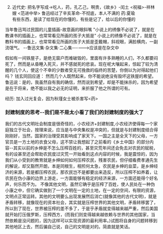 
2. 近代史:
把名字写成->吃人，药，孔乙己，啊贵，《故乡》-闰土 <祝福>-祥林嫂  <范进中举>
鲁迅经过了辛亥革命-不彻底，本人不满的
药:夏瑜  
有些东西，是读了给现在的你懂的，有些是记了，给以后的你懂的

当年鲁迅骂过民国的儿童插画-故意画的眼斜嘴
"小说上的绣像不必说了，就是在教课书的插画上，也常常看见所画的孩子大抵是"
小说上的绣像不必说了，就是在教科书的插画上，也常常看见所画的孩子大抵是歪戴帽，斜视眼，满脸横肉，一副流氓气。 --鲁迅文集·杂文集·二心集------>应该是在杂文中

假如有一间铁屋子，是绝无窗户而难破毁的，里面有许多熟睡的人们，不久都要闷死了，然而是从昏睡入死灭，并不感就死的悲哀。现在呢大嚷起来，惊起了较为清醒的几个人，使这个不幸的少数者受无可挽救的临终的苦楚，你倒以为对得起他们吗？
钱玄同回应道：  然而几个人既然起来，你不能说绝没有毁坏这铁屋的希望。
鲁迅说：是的，我虽然自有我的确信，然而说到希望，却是不能抹杀的，因为希望是在于将来，绝不能以我之必无的证明，来折服了他之所谓的可有。

经历:
加入过光复会，因为秋瑾女士被杀害写<药>


### 封建制度的思考--我们是不是太小看了我们的封建制度的强大了
我们的古代文明社会制度是很奇怪的，小农经济+封建制度,小农经济使得每一个家庭独立于社会，按理来说，应当是与中央集权是冲突的，但就是与封建制度结合得刚刚好，当然，国家的治理受其影响成了家天下。一国之主是全天下的父母，一方官员是一方土地的衣食父母，这不禁让我想起了之前看的《乡土中国》的部分内容--其实以前的乡绅是不怎么压榨百姓的，甚至灾荒年间还会免去对农民的赋税，有的设甚至还会帮助农民度过灾荒一开始看到这点内容的时候，我是震惊的，因为我们从小受到的教育就是乡绅如何如何压榨农民，残害农民，但仔细看费孝通先生的解说，却又豁然开朗，本是同根生，相煎何太急，农民是乡绅的韭菜，是乡绅经济的来源，若是都压榨农民，那农民岂不是都要出来造反，所以压榨不如养着，让农民在伪小康的边界上游走，一方面能够有稳定的经济来源，一方面还能得个好名声，何乐而不为。
不像其他文明，虽然它确乎是压榨了百姓，使人民处在一种伪小康之中，但它确实做到了一个文明在一定的土地，在一定的空间，有限的资源，文明点正常运转。其他的文明要么出现发展然后消亡(就像其他的古代文明)，就是矛盾转移，就像现在的资本社会，其实就是压榨世界的其他文明，矛盾转移罢了，所以到了现在，世界被压榨的差不多了，于是乎矛盾就变得越来越严重，然后美国就开始打压俄罗斯，压榨西方，(而我们则变得越来越依赖与世界的其他国家，当然依赖是没问题的，因为这样可以实现资源的最利用率。)试图将自身的问题转移到其他地区上去，然后骗自己说，自己的文明是对的。简直就是笑话。



